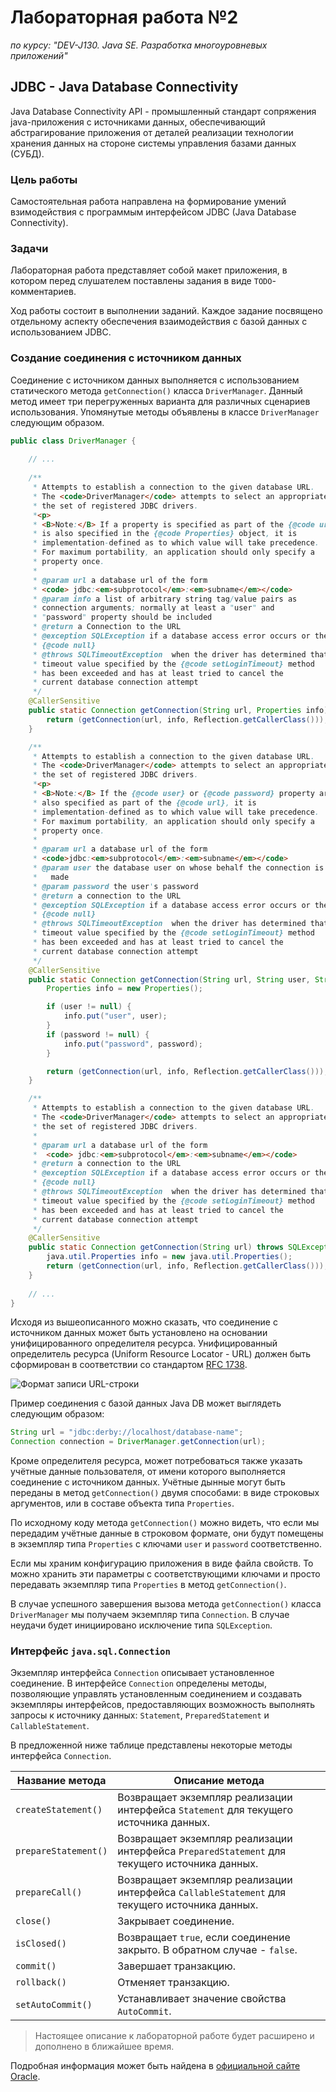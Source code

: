 # Лабораторная работа №2

*по курсу: "DEV-J130. Java SE. Разработка многоуровневых приложений"*

## JDBC - Java Database Connectivity 

Java Database Connectivity API - промышленный стандарт сопряжения java-приложения с источниками данных, обеспечивающий абстрагирование приложения от деталей реализации технологии хранения данных на стороне системы управления базами данных (СУБД).

### Цель работы

Самостоятельная работа направлена на формирование умений взимодействия с программым интерфейсом JDBC (Java Database Connectivity).

### Задачи

Лабораторная работа представляет собой макет приложения, в котором перед слушателем поставлены задания в виде `TODO`-комментариев. 

Ход работы состоит в выполнении заданий. Каждое задание посвящено отдельному аспекту обеспечения взаимодействия с базой данных с использованием JDBC.

### Создание соединения с источником данных

Соединение с источником данных выполняется с использованием статического метода `getConnection()` класса `DriverManager`. Данный метод имеет три перегруженных варианта для различных сценариев использования. Упомянутые методы объявлены в классе `DriverManager` следующим образом.

```java
public class DriverManager {
    
    // ...
    
    /**
     * Attempts to establish a connection to the given database URL.
     * The <code>DriverManager</code> attempts to select an appropriate driver from
     * the set of registered JDBC drivers.
     *<p>
     * <B>Note:</B> If a property is specified as part of the {@code url} and
     * is also specified in the {@code Properties} object, it is
     * implementation-defined as to which value will take precedence.
     * For maximum portability, an application should only specify a
     * property once.
     *
     * @param url a database url of the form
     * <code> jdbc:<em>subprotocol</em>:<em>subname</em></code>
     * @param info a list of arbitrary string tag/value pairs as
     * connection arguments; normally at least a "user" and
     * "password" property should be included
     * @return a Connection to the URL
     * @exception SQLException if a database access error occurs or the url is
     * {@code null}
     * @throws SQLTimeoutException  when the driver has determined that the
     * timeout value specified by the {@code setLoginTimeout} method
     * has been exceeded and has at least tried to cancel the
     * current database connection attempt
     */
    @CallerSensitive
    public static Connection getConnection(String url, Properties info) throws SQLException {
        return (getConnection(url, info, Reflection.getCallerClass()));
    }

    /**
     * Attempts to establish a connection to the given database URL.
     * The <code>DriverManager</code> attempts to select an appropriate driver from
     * the set of registered JDBC drivers.
     *<p>
     * <B>Note:</B> If the {@code user} or {@code password} property are
     * also specified as part of the {@code url}, it is
     * implementation-defined as to which value will take precedence.
     * For maximum portability, an application should only specify a
     * property once.
     *
     * @param url a database url of the form
     * <code>jdbc:<em>subprotocol</em>:<em>subname</em></code>
     * @param user the database user on whose behalf the connection is being
     *   made
     * @param password the user's password
     * @return a connection to the URL
     * @exception SQLException if a database access error occurs or the url is
     * {@code null}
     * @throws SQLTimeoutException  when the driver has determined that the
     * timeout value specified by the {@code setLoginTimeout} method
     * has been exceeded and has at least tried to cancel the
     * current database connection attempt
     */
    @CallerSensitive
    public static Connection getConnection(String url, String user, String password) throws SQLException {
        Properties info = new Properties();

        if (user != null) {
            info.put("user", user);
        }
        if (password != null) {
            info.put("password", password);
        }

        return (getConnection(url, info, Reflection.getCallerClass()));
    }

    /**
     * Attempts to establish a connection to the given database URL.
     * The <code>DriverManager</code> attempts to select an appropriate driver from
     * the set of registered JDBC drivers.
     *
     * @param url a database url of the form
     *  <code> jdbc:<em>subprotocol</em>:<em>subname</em></code>
     * @return a connection to the URL
     * @exception SQLException if a database access error occurs or the url is
     * {@code null}
     * @throws SQLTimeoutException  when the driver has determined that the
     * timeout value specified by the {@code setLoginTimeout} method
     * has been exceeded and has at least tried to cancel the
     * current database connection attempt
     */
    @CallerSensitive
    public static Connection getConnection(String url) throws SQLException {
        java.util.Properties info = new java.util.Properties();
        return (getConnection(url, info, Reflection.getCallerClass()));
    }
    
    // ...
}
```

Исходя из вышеописанного можно сказать, что соединение с источником данных может быть установлено на основании унифицированного определителя ресурса. Унифицированный определитель ресурса (Uniform Resource Locator - URL)  должен быть сформирован в соответствии со стандартом [RFC 1738](https://tools.ietf.org/html/rfc1738).

![Формат записи URL-строки][url]

[url]: https://upload.wikimedia.org/wikipedia/commons/9/96/URI_syntax_diagram.png

Пример соединения с базой данных Java DB может выглядеть следующим образом:

```java
String url = "jdbc:derby://localhost/database-name";
Connection connection = DriverManager.getConnection(url);
```

Кроме определителя ресурса, может потребоваться также указать учётные данные пользователя, от имени которого выполняется соединение с источником данных. Учётные дынные могут быть переданы в метод `getConnection()` двумя способами: в виде строковых аргументов, или в составе объекта типа `Properties`.

По исходному коду метода `getConnection()` можно видеть, что если мы передадим учётные данные в строковом формате, они будут помещены в экземпляр типа `Properties` с ключами `user` и `password` соответственно.

Если мы храним конфигурацию приложения в виде файла свойств. То можно хранить эти параметры с соответствующими ключами и просто передавать экземпляр типа `Properties` в метод `getConnection()`.

В случае успешного завершения вызова метода `getConnection()` класса `DriverManager` мы получаем экземпляр типа `Connection`. В случае неудачи будет инициировано исключение типа `SQLException`. 

### Интерфейс `java.sql.Connection`

Экземпляр интерфейса `Connection` описывает установленное соединение. В интерфейсе `Connection` определены методы, позволяющие управлять установленным соединением и создавать экземпляры интерфейсов, предоставляющих возможность  выполнять запросы к источнику данных: `Statement`, `PreparedStatement` и `CallableStatement`.

В предложенной ниже таблице представлены некоторые методы интерфейса `Connection`. 

Название метода|Описание метода
---|---
`createStatement()`| Возвращает экземпляр реализации интерфейса `Statement` для текущего источника данных.
`prepareStatement()`| Возвращает экземпляр реализации интерфейса `PreparedStatement` для текущего источника данных.
`prepareCall()`| Возвращает экземпляр реализации интерфейса `CallableStatement` для текущего источника данных.
`close()`| Закрывает соединение.
`isClosed()`| Возвращает `true`, если соединение закрыто. В обратном случае - `false`.
`commit()`| Завершает транзакцию.
`rollback()`| Отменяет транзакцию.
`setAutoCommit()`| Устанавливает значение свойства `AutoCommit`.

> Настоящее описание к лабораторной работе будет расширено  и дополнено в ближайшее время.

Подробная информация может быть найдена в [официальной сайте Oracle](https://docs.oracle.com/javase/tutorial/jdbc/basics/index.html).